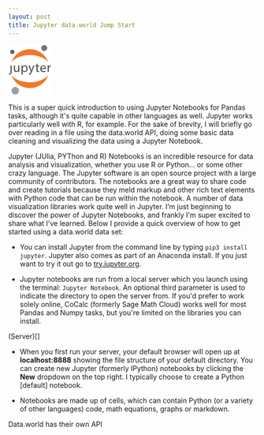 ```yaml
---
layout: post
title: Jupyter data.world Jump Start
---
```


![Jupyter Logo](assets/main-logo.svg)

This is a super quick introduction to using Jupyter Notebooks for Pandas tasks, although it's quite capable in other languages as well. Jupyter works particularly well with R, for example. For the sake of brevity, I will briefly go over reading in a file using the data.world API, doing some basic data cleaning and visualizing the data using a Jupyter Notebook. 

Jupyter (JUlia, PYThon and R) Notebooks is an incredible resource for data analysis and visualization, whether you use R or Python... or some other crazy language. The Jupyter software is an open source project with a large community of contributors. The notebooks are a great way to share code and create tutorials because they meld markup and other rich text elements with Python code that can be run within the notebook. A number of data visualization libraries work quite well in Jupyter. I’m just beginning to discover the power of Jupyter Notebooks, and frankly I'm super excited to share what I've learned. Below I provide a quick overview of how to get started using a data.world data set:

* You can install Jupyter from the command line by typing ```pip3 install jupyter```. Jupyter also comes as part of an Anaconda install. If you just want to try it out go to [try.jupyter.org](https://try.jupyter.org/). 

* Jupyter notebooks are run from a local server which you launch using the terminal: ```Jupyter Notebook```. An optional third parameter is used to indicate the directory to open the server from. If you'd prefer to work solely online, CoCalc (formerly Sage Math Cloud) works well for most Pandas and Numpy tasks, but you're limited on the libraries you can install. 

(Server)[]

* When you first run your server, your default browser will open up at <b>localhost:8888</b> showing the file structure of your default directory. You can create new Jupyter (formerly IPython) notebooks by clicking the <b>New</b> dropdown on the top right. I typically choose to create a Python [default] notebook.

* Notebooks are made up of cells, which can contain Python (or a variety of other languages) code, math equations, graphs or markdown. 

Data.world has their own API

